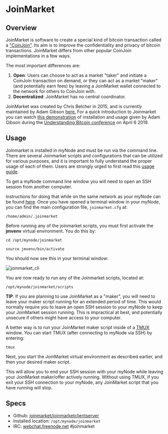 # JoinMarket

## Overview

JoinMarket is software to create a special kind of bitcoin transaction called a ["CoinJoin"](https://en.bitcoin.it/wiki/CoinJoin). Its aim is to improve the confidentiality and privacy of bitcoin transactions. JoinMarket differs from other popular CoinJoin implementations in a few ways.

The most important differences are:

1. **Open**: Users can choose to act as a market "taker" and initiate a CoinJoin transaction on demand, or they can act as a market "maker" (and potentially earn fees) by leaving a JoinMarket wallet connected to the network for others to CoinJoin with.
2. **Decentralized**: JoinMarket has no central coordinator.

JoinMarket was created by Chris Belcher in 2015, and is currently maintained by Adam Gibson [here.](https://github.com/Joinmarket-Org/joinmarket-clientserver)
For a quick introduction to Joinmarket you can watch [this demonstration](https://youtu.be/hwmvZVQ4C4M) of installation and usage given by Adam Gibson during the [Understanding Bitcoin conference](https://understandingbtc.com/) on April 6 2019.

## Usage

Joinmarket is installed in myNode and must be run via the command line. There are several Joinmarket scripts and configurations that can be utilized for various purposes, and it is important to fully understand the proper usage of each of them. Users are strongly urged to first read this [usage guide](https://github.com/JoinMarket-Org/joinmarket-clientserver/blob/master/docs/USAGE.md).

To get a myNode command line window you will need to open an SSH session from another computer.

Instructions for doing that while on the same network as your myNode can be found [here](https://mynodebtc.com/guide/debug_access_linux_terminal). Once you have opened a terminal window in your myNode, you can find the main configuration file, `joinmarket.cfg`
at:

`/home/admin/.joinmarket`

Before running any of the joinmarket scripts, you must first activate the **jmvenv** virtual environment.
You do this by:

`cd /opt/mynode/joinmarket`

`source jmvenv/bin/activate`

You should now see this in your terminal window:

![joinmarket_cli](/images/coinjoin/joinmarket_cli_comp.png)

You are now ready to run any of the Joinmarket scripts, located at:

`/opt/mynode/joinmarket/scripts`

**TIP**: If you are planning to use JoinMarket as a "maker", you will need to leave your maker script running for an extended period of time.  This would normally require you to leave an open SSH session to your myNode to keep your JoinMarket session running. This is impractical at best, and potentially unsecure if others might have access to your computer.

A better way is to run your JoinMarket maker script inside of a [TMUX](https://github.com/tmux/tmux/wiki) window. You can start TMUX (after connecting to myNode via SSH) by entering:

`tmux`

Next, you start the JoinMarket virtual environment as described earlier, and then your desired maker script.

This will allow you to end your SSH session with your myNode while leaving your JoinMarket maker/offer actively running.
Without using TMUX, if you exit your SSH connection to your myNode, any JoinMarket script that you have running will stop.

## Specs

* Github: [joinmarket/joinmarketclientserver](https://github.com/joinmarket/joinmarket-clientserver)
* Installed location: `/opt/mynode/joinmarket`
* IRC: [webchat.freenode.net](https://webchat.freenode.net) #joinmarket
